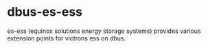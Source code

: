 # dbus-es-ess
es-ess (equinox solutions energy storage systems) provides various extension points for victrons ess on dbus. 
